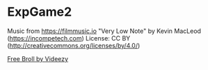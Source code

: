 # ExpGame2

Music from https://filmmusic.io
"Very Low Note" by Kevin MacLeod (https://incompetech.com)
License: CC BY (http://creativecommons.org/licenses/by/4.0/)

<a target="_blank" href="http://www.videezy.com">Free Broll by Videezy</a>